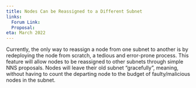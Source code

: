 ```yaml
---
title: Nodes Can be Reassigned to a Different Subnet
links:
  Forum Link:
  Proposal:
eta: March 2022
---
```


Currently, the only way to reassign a node from one subnet to another is by redeploying the node from scratch, a tedious and error-prone process. This feature will allow nodes to be reassigned to other subnets through simple NNS proposals. Nodes will leave their old subnet “gracefully”, meaning, without having to count the departing node to the budget of faulty/malicious nodes in the subnet.
